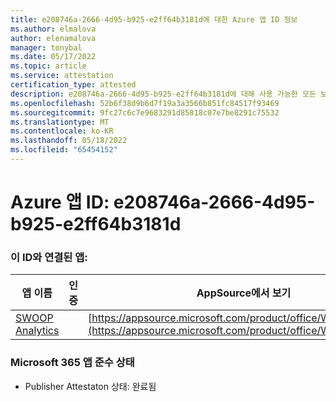 ```yaml
---
title: e208746a-2666-4d95-b925-e2ff64b3181d에 대한 Azure 앱 ID 정보
ms.author: elmalova
author: elenamalova
manager: tonybal
ms.date: 05/17/2022
ms.topic: article
ms.service: attestation
certification_type: attested
description: e208746a-2666-4d95-b925-e2ff64b3181d에 대해 사용 가능한 모든 보안 및 규정 준수 정보입니다.
ms.openlocfilehash: 52b6f38d9b6d7f19a3a3566b851fc84517f93469
ms.sourcegitcommit: 9fc27c6c7e9683291d85818c07e7be8291c75532
ms.translationtype: MT
ms.contentlocale: ko-KR
ms.lasthandoff: 05/18/2022
ms.locfileid: "65454152"
---
```

# <a name="azure-app-id-e208746a-2666-4d95-b925-e2ff64b3181d"></a>Azure 앱 ID: e208746a-2666-4d95-b925-e2ff64b3181d


### <a name="apps-associated-with-this-id"></a>이 ID와 연결된 앱:
| **앱 이름** | **인증** | **AppSource에서 보기** |
|--------------|---------------|-----------------------|
| [SWOOP Analytics](../forward/WA200000877.md) |  | [https://appsource.microsoft.com/product/office/WA200000877](https://appsource.microsoft.com/product/office/WA200000877) |

### <a name="microsoft-365-app-compliance-status"></a>Microsoft 365 앱 준수 상태
- Publisher Attestaton 상태: 완료됨

